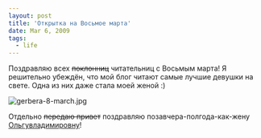 ```yaml
---
layout: post
title: 'Открытка на Восьмое марта'
date: Mar 6, 2009
tags:
  - life
---
```


Поздравляю всех ~~поклонниц~~ читательниц с Восьмым марта! Я решительно убеждён, что мой блог читают самые лучшие девушки на свете. Одна из них даже стала моей женой :)

![gerbera-8-march.jpg](upload://gerbera-8-march.jpg)

Отдельно ~~передаю привет~~ поздравляю позавчера-полгода-как-жену [Ольгувладимировну](http://birdwatcher.ru/albums/solontsovo/photos/695/ "Ольгавладимировна")!
